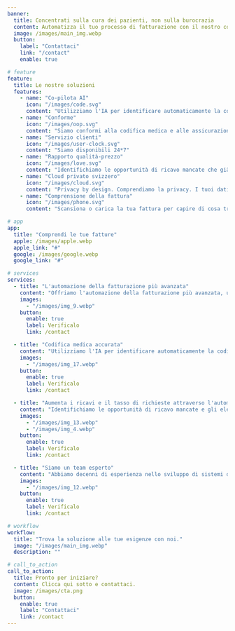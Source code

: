 ```yaml
---
banner:
  title: Concentrati sulla cura dei pazienti, non sulla burocrazia
  content: Automatizza il tuo processo di fatturazione con il nostro copilota di fatturazione.
  image: /images/main_img.webp
  button:
    label: "Contattaci"
    link: "/contact"
    enable: true

# feature
feature:
  title: Le nostre soluzioni
  features:
    - name: "Co-pilota AI"
      icon: "/images/code.svg"
      content: "Utilizziamo l'IA per identificare automaticamente la codifica medica accurata dalle note dei medici"
    - name: "Conforme"
      icon: "/images/oop.svg"
      content: "Siamo conformi alla codifica medica e alle assicurazioni svizzere, meno tempo per preoccuparsi delle richieste di assicurazione"
    - name: "Servizio clienti"
      icon: "/images/user-clock.svg"
      content: "Siamo disponibili 24*7"
    - name: "Rapporto qualità-prezzo"
      icon: "/images/love.svg"
      content: "Identifichiamo le opportunità di ricavo mancate che già coprono i costi dei servizi"
    - name: "Cloud privato svizzero"
      icon: "/images/cloud.svg"
      content: "Privacy by design. Comprendiamo la privacy. I tuoi dati non lasciano mai la Svizzera"
    - name: "Comprensione della fattura"
      icon: "/images/phone.svg"
      content: "Scansiona o carica la tua fattura per capire di cosa tratta ogni voce."

# app
app:
  title: "Comprendi le tue fatture"
  apple: /images/apple.webp
  apple_link: "#"
  google: /images/google.webp
  google_link: "#"

# services
services:
  - title: "L'automazione della fatturazione più avanzata"
    content: "Offriamo l'automazione della fatturazione più avanzata, utilizzando tecnologia all'avanguardia per la fatturazione e l'elaborazione dei pagamenti, offrendo efficienza e sicurezza senza pari. Un'interfaccia intuitiva e funzionalità personalizzabili consentono alle organizzazioni di ottimizzare le loro operazioni finanziarie e rimanere all'avanguardia nel panorama competitivo aziendale con facilità."
    images:
      - "/images/img_9.webp"
    button:
      enable: true
      label: Verificalo
      link: /contact

  - title: "Codifica medica accurata"
    content: "Utilizziamo l'IA per identificare automaticamente la codifica medica accurata. La nostra tecnologia all'avanguardia ottimizza la fatturazione garantendo un'accuratezza mirata."
    images:
      - "/images/img_17.webp"
    button:
      enable: true
      label: Verificalo
      link: /contact

  - title: "Aumenta i ricavi e il tasso di richieste attraverso l'automazione"
    content: "Identifichiamo le opportunità di ricavo mancate e gli elementi mancanti nelle fatture. Rendendo le fatture più accurate e conformi alle assicurazioni."
    images:
      - "/images/img_13.webp"
      - "/images/img_4.webp"
    button:
      enable: true
      label: Verificalo
      link: /contact

  - title: "Siamo un team esperto"
    content: "Abbiamo decenni di esperienza nello sviluppo di sistemi di classe mondiale. Comprendiamo la privacy, la conformità e le esigenze dei clienti. Siamo impegnati a fornire il miglior servizio possibile ai nostri clienti."
    images:
      - "/images/img_12.webp"
    button:
      enable: true
      label: Verificalo
      link: /contact

# workflow
workflow:
  title: "Trova la soluzione alle tue esigenze con noi."
  image: "/images/main_img.webp"
  description: ""

# call_to_action
call_to_action:
  title: Pronto per iniziare?
  content: Clicca qui sotto e contattaci.
  image: /images/cta.png
  button:
    enable: true
    label: "Contattaci"
    link: /contact
---
```

